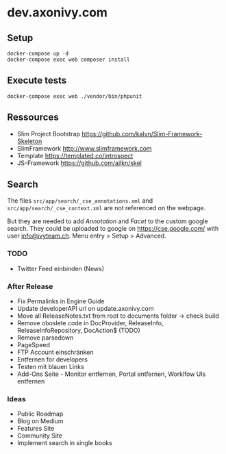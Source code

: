 # dev.axonivy.com

## Setup
	docker-compose up -d
	docker-compose exec web composer install

## Execute tests
	docker-compose exec web ./vendor/bin/phpunit

## Ressources
* Slim Project Bootstrap <https://github.com/kalvn/Slim-Framework-Skeleton>
* SlimFramework <http://www.slimframework.com>
* Template <https://templated.co/introspect>
* JS-Framework <https://github.com/ajlkn/skel>

## Search
The files `src/app/search/_cse_annotations.xml` and `src/app/search/_cse_context.xml` are not referenced on the webpage.

But they are needed to add _Annotation_ and _Facet_  to the custom google search.
They could be uploaded to google on <https://cse.google.com/> with user info@ivyteam.ch.
Menu entry > Setup > Advanced.

### TODO
* Twitter Feed einbinden (News)

### After Release
* Fix Permalinks in Engine Guide
* Update developerAPI url on update.axonivy.com
* Move all ReleaseNotes.txt from root to documents folder -> check build
* Remove oboslete code in DocProvider, ReleaseInfo, ReleaseInfoRepository, DocAction$ (TODO)
* Remove parsedown
* PageSpeed
* FTP Account einschränken
* Entfernen for developers
* Testen mit blauen Links
* Add-Ons Seite - Monitor entfernen, Portal entfernen, Worklfow UIs entfernen

### Ideas
* Public Roadmap
* Blog on Medium
* Features Site
* Community Site
* Implement search in single books
